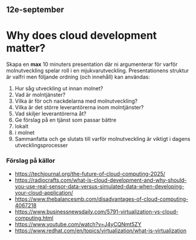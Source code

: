 ## 12e-september

# Why does cloud development matter?

Skapa en **max** 10 minuters presentation där ni argumenterar för varför molnutveckling spelar roll i en mjukvarutveckling. Presentationens struktur är valfri men följande ordning (och innehåll) kan användas:
1. Hur såg utveckling ut innan molnet?
2. Vad är molntjänster?
3. Vilka är för och nackdelarna med molnutveckling?
4. Vilka är det större leverantörerna inom molntjänster?
5. Vad skiljer leverantörerna åt?
6. Ge förslag på en tjänst som passar bättre
  1. lokalt
  2. i molnet
7. Sammanfatta och ge slutats till varför molnutveckling är viktigt i dagens utvecklingsprocesser


### Förslag på källor
- https://techjournal.org/the-future-of-cloud-computing-2025/
- https://radiocrafts.com/what-is-cloud-development-and-why-should-you-use-real-sensor-data-versus-simulated-data-when-developing-your-cloud-application/
- https://www.thebalancesmb.com/disadvantages-of-cloud-computing-4067218
- https://www.businessnewsdaily.com/5791-virtualization-vs-cloud-computing.html
- https://www.youtube.com/watch?v=J4yCQNmt5ZY
- https://www.redhat.com/en/topics/virtualization/what-is-virtualization




